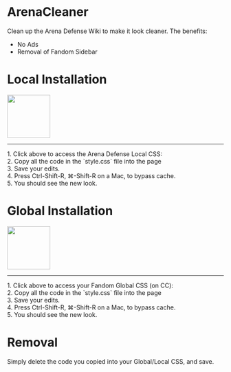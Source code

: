 # ArenaCleaner
Clean up the Arena Defense Wiki to make it look cleaner. The benefits: 
* No Ads
* Removal of Fandom Sidebar 

# Local Installation
[<img src="http://telegra.ph/file/1ba95bb17f848a70dc0a7.png" style="width:100px;">](https://arenatd.fandom.com/Special:MyPage/common.css/?action=edit)
<hr>
1. Click above to access the Arena Defense Local CSS: <br> 
2. Copy all the code in the `style.css` file into the page <br> 
3. Save your edits. <br> 
4. Press Ctrl-Shift-R, ⌘-Shift-R on a Mac, to bypass cache.<br> 
5. You should see the new look.<br> 


# Global Installation 

[<img src="http://telegra.ph/file/1ba95bb17f848a70dc0a7.png" style="width:100px;">](https://community.fandom.com/wiki/Special:MyPage/global.css?action=edit)
<hr> 
1. Click above to access your Fandom Global CSS (on CC): <br> 
2. Copy all the code in the `style.css` file into the page <br> 
3. Save your edits. <br> 
4. Press Ctrl-Shift-R, ⌘-Shift-R on a Mac, to bypass cache.<br> 
5. You should see the new look.<br> 

# Removal 

Simply delete the code you copied into your Global/Local CSS, and save.
